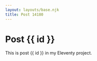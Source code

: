```yaml
---
layout: layouts/base.njk
title: Post 14180
---
```


# Post {{ id }}

This is post {{ id }} in my Eleventy project.
